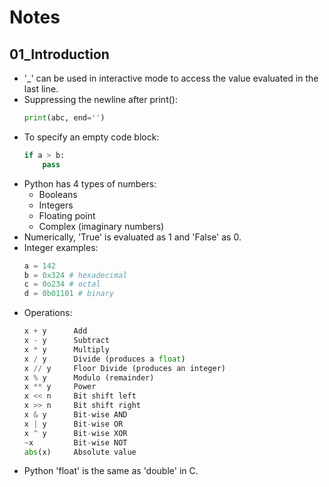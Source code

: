 # Notes

## 01_Introduction

* '_' can be used in interactive mode to access the value evaluated in the last line.
* Suppressing the newline after print():
    ```py
    print(abc, end='')
    ```
* To specify an empty code block:
    ```py
    if a > b:
        pass
    ```
* Python has 4 types of numbers:
    * Booleans
    * Integers
    * Floating point
    * Complex (imaginary numbers)
* Numerically, 'True' is evaluated as 1 and 'False' as 0.
* Integer examples:
    ```py
    a = 142
    b = 0x324 # hexadecimal
    c = 0o234 # octal
    d = 0b01101 # binary
    ```
* Operations:
    ```py
    x + y      Add
    x - y      Subtract
    x * y      Multiply
    x / y      Divide (produces a float)
    x // y     Floor Divide (produces an integer)
    x % y      Modulo (remainder)
    x ** y     Power
    x << n     Bit shift left
    x >> n     Bit shift right
    x & y      Bit-wise AND
    x | y      Bit-wise OR
    x ^ y      Bit-wise XOR
    ~x         Bit-wise NOT
    abs(x)     Absolute value
    ```
* Python 'float' is the same as 'double' in C. 